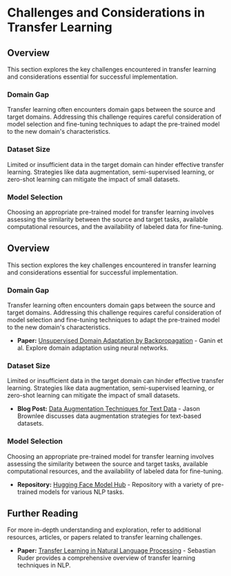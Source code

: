 # Challenges and Considerations in Transfer Learning

## Overview
This section explores the key challenges encountered in transfer learning and considerations essential for successful implementation.

### Domain Gap
Transfer learning often encounters domain gaps between the source and target domains. Addressing this challenge requires careful consideration of model selection and fine-tuning techniques to adapt the pre-trained model to the new domain's characteristics.

### Dataset Size
Limited or insufficient data in the target domain can hinder effective transfer learning. Strategies like data augmentation, semi-supervised learning, or zero-shot learning can mitigate the impact of small datasets.

### Model Selection
Choosing an appropriate pre-trained model for transfer learning involves assessing the similarity between the source and target tasks, available computational resources, and the availability of labeled data for fine-tuning.

## Overview
This section explores the key challenges encountered in transfer learning and considerations essential for successful implementation.

### Domain Gap
Transfer learning often encounters domain gaps between the source and target domains. Addressing this challenge requires careful consideration of model selection and fine-tuning techniques to adapt the pre-trained model to the new domain's characteristics.

- **Paper:** [Unsupervised Domain Adaptation by Backpropagation](https://arxiv.org/pdf/1409.7495.pdf) - Ganin et al. Explore domain adaptation using neural networks.

### Dataset Size
Limited or insufficient data in the target domain can hinder effective transfer learning. Strategies like data augmentation, semi-supervised learning, or zero-shot learning can mitigate the impact of small datasets.

- **Blog Post:** [Data Augmentation Techniques for Text Data](https://machinelearningmastery.com/data-augmentation-for-text-data/) - Jason Brownlee discusses data augmentation strategies for text-based datasets.

### Model Selection
Choosing an appropriate pre-trained model for transfer learning involves assessing the similarity between the source and target tasks, available computational resources, and the availability of labeled data for fine-tuning.

- **Repository:** [Hugging Face Model Hub](https://huggingface.co/models) - Repository with a variety of pre-trained models for various NLP tasks.

## Further Reading
For more in-depth understanding and exploration, refer to additional resources, articles, or papers related to transfer learning challenges.

- **Paper:** [Transfer Learning in Natural Language Processing](https://arxiv.org/pdf/1708.02709.pdf) - Sebastian Ruder provides a comprehensive overview of transfer learning techniques in NLP.